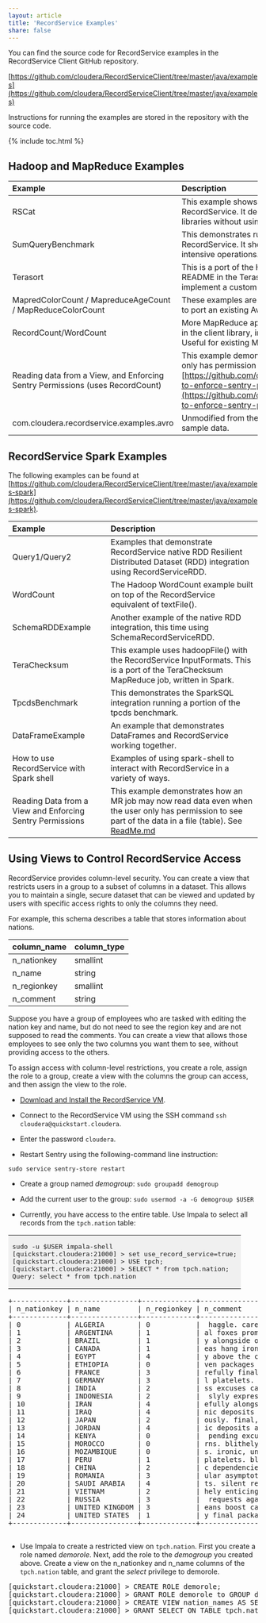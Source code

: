 ```yaml
---
layout: article
title: 'RecordService Examples'
share: false
---
```


You can find the source code for RecordService examples in the RecordService Client GitHub repository.

[https://github.com/cloudera/RecordServiceClient/tree/master/java/examples](https://github.com/cloudera/RecordServiceClient/tree/master/java/examples) 

Instructions for running the examples are stored in the repository with the source code.

{% include toc.html %}

## Hadoop and MapReduce Examples

| Example | Description |
|:--------|:--------|
| RSCat | This example shows how you can output tabular data for any dataset readable by RecordService. It demonstrates a standalone Java application built on the core libraries without using a computation framework such as MapReduce or Spark. |
| SumQueryBenchmark | This demonstrates running a sum over a column and pushing the scan to RecordService. It shows how you can use RecordService to accelerate scan-intensive operations.
| Terasort | This is a port of the Hadoop [Terasort](https://hadoop.apache.org/docs/current/api/org/apache/hadoop/examples/terasort/package-summary.html) benchmark test ported to RecordService. See README in the Terasort package for more details. This also demonstrates how to implement a custom InputFormat using the RecordService APIs. |
| MapredColorCount / MapreduceAgeCount / MapReduceColorCount | These examples are ported from Apache Avro. They demonstrate the steps required to port an existing Avro-based MapReduce job to use RecordService. |
| RecordCount/WordCount | More MapReduce applications that demonstrate some other InputFormats included in the client library, including TextInputFormat and RecordServiceInputformat. Useful for existing MapReduce jobs already using TextInputFormat. |
|Reading data from a View, and Enforcing Sentry Permissions  (uses RecordCount) | This example demonstrates how an MR job can now read data even when the user only has permission to see part of the data in a file (table). See [https://github.com/cloudera/RecordServiceClient/tree/master/java/examples#how-to-enforce-sentry-permissions-with-mapreduce](https://github.com/cloudera/RecordServiceClient/tree/master/java/examples#how-to-enforce-sentry-permissions-with-mapreduce) |
| com.cloudera.recordservice.examples.avro | Unmodified from the Apache Avro examples, these utilities help you generate sample data. |

## RecordService Spark Examples

The following examples can be found at [https://github.com/cloudera/RecordServiceClient/tree/master/java/examples-spark](https://github.com/cloudera/RecordServiceClient/tree/master/java/examples-spark).

| Example | Description |
|:--------|:--------|
| Query1/Query2 | Examples that demonstrate RecordService native RDD Resilient Distributed Dataset (RDD) integration using RecordServiceRDD. |
| WordCount | The Hadoop WordCount example built on top of the RecordService equivalent of textFile(). |
| SchemaRDDExample | Another example of the native RDD integration, this time using SchemaRecordServiceRDD. |
| TeraChecksum | This example uses hadoopFile() with the RecordService InputFormats. This is a port of the TeraChecksum MapReduce job, written in Spark.|
| TpcdsBenchmark | This demonstrates the SparkSQL integration running a portion of the tpcds benchmark. |
| DataFrameExample | An example that demonstrates DataFrames and RecordService working together. |
| How to use RecordService with Spark shell | Examples of using spark-shell to interact with RecordService in a variety of ways.|
| Reading Data from a View and Enforcing Sentry Permissions | This example demonstrates how an MR job may now read data even when the user only has permission to see part of the data in a file (table). See [ReadMe.md](https://github.com/cloudera/RecordServiceClient/blob/master/java/examples-spark/README.md#how-to-enforce-sentry-permissions-with-spark) |

## Using Views to Control RecordService Access

RecordService provides column-level security. You can create a view that restricts users in a group to a subset of columns in a dataset. This allows you to maintain a single, secure dataset that can be viewed and updated by users with specific access rights to only the columns they need.

For example, this schema describes a table that stores information about nations.

| column_name | column_type|
|---|---|
| n_nationkey | smallint |
| n_name | string |
| n_regionkey | smallint |
| n_comment | string |

Suppose you have a group of employees who are tasked with editing the nation key and name, but do not need to see the region key and are not supposed to read the comments. You can create a view that allows those employees to see only the two columns you want them to see, without providing access to the others.

To assign access with column-level restrictions, you create a role, assign the role to a group, create a view with the columns the group can access, and then assign the view to the role.

* [Download and Install the RecordService VM]({{site.baseurl}}/vm.html).

* Connect to the RecordService VM using the SSH command `ssh cloudera@quickstart.cloudera`.

* Enter the password `cloudera`.

* Restart Sentry using the following-command line instruction:
```
sudo service sentry-store restart
```
* Create a group named _demogroup_:
`sudo groupadd demogroup`

* Add the current user to the group:
`sudo usermod -a -G demogroup $USER`

* Currently, you have access to the entire table. Use Impala to select all records from the `tpch.nation` table:
<table><tr><td style="background-color: #F0F0F0;"><pre>
sudo -u $USER impala-shell
[quickstart.cloudera:21000] > set use_record_service=true;
[quickstart.cloudera:21000] > USE tpch;
[quickstart.cloudera:21000] > SELECT * from tpch.nation;
Query: select * from tpch.nation</pre></td></tr></table>

<pre>
+-------------+----------------+-------------+--------------------------------------------------------------------------------------------------------------------+
| n_nationkey | n_name         | n_regionkey | n_comment                                                                                                          |
+-------------+----------------+-------------+--------------------------------------------------------------------------------------------------------------------+
| 0           | ALGERIA        | 0           |  haggle. carefully final deposits detect slyly agai                                                                |
| 1           | ARGENTINA      | 1           | al foxes promise slyly according to the regular accounts. bold requests alon                                       |
| 2           | BRAZIL         | 1           | y alongside of the pending deposits. carefully special packages are about the ironic forges. slyly special         |
| 3           | CANADA         | 1           | eas hang ironic, silent packages. slyly regular packages are furiously over the tithes. fluffily bold              |
| 4           | EGYPT          | 4           | y above the carefully unusual theodolites. final dugouts are quickly across the furiously regular d                |
| 5           | ETHIOPIA       | 0           | ven packages wake quickly. regu                                                                                    |
| 6           | FRANCE         | 3           | refully final requests. regular, ironi                                                                             |
| 7           | GERMANY        | 3           | l platelets. regular accounts x-ray: unusual, regular acco                                                         |
| 8           | INDIA          | 2           | ss excuses cajole slyly across the packages. deposits print aroun                                                  |
| 9           | INDONESIA      | 2           |  slyly express asymptotes. regular deposits haggle slyly. carefully ironic hockey players sleep blithely. carefull |
| 10          | IRAN           | 4           | efully alongside of the slyly final dependencies.                                                                  |
| 11          | IRAQ           | 4           | nic deposits boost atop the quickly final requests? quickly regula                                                 |
| 12          | JAPAN          | 2           | ously. final, express gifts cajole a                                                                               |
| 13          | JORDAN         | 4           | ic deposits are blithely about the carefully regular pa                                                            |
| 14          | KENYA          | 0           |  pending excuses haggle furiously deposits. pending, express pinto beans wake fluffily past t                      |
| 15          | MOROCCO        | 0           | rns. blithely bold courts among the closely regular packages use furiously bold platelets?                         |
| 16          | MOZAMBIQUE     | 0           | s. ironic, unusual asymptotes wake blithely r                                                                      |
| 17          | PERU           | 1           | platelets. blithely pending dependencies use fluffily across the even pinto beans. carefully silent accoun         |
| 18          | CHINA          | 2           | c dependencies. furiously express notornis sleep slyly regular accounts. ideas sleep. depos                        |
| 19          | ROMANIA        | 3           | ular asymptotes are about the furious multipliers. express dependencies nag above the ironically ironic account    |
| 20          | SAUDI ARABIA   | 4           | ts. silent requests haggle. closely express packages sleep across the blithely                                     |
| 21          | VIETNAM        | 2           | hely enticingly express accounts. even, final                                                                      |
| 22          | RUSSIA         | 3           |  requests against the platelets use never according to the quickly regular pint                                    |
| 23          | UNITED KINGDOM | 3           | eans boost carefully special requests. accounts are. carefull                                                      |
| 24          | UNITED STATES  | 1           | y final packages. slow foxes cajole quickly. quickly silent platelets breach ironic accounts. unusual pinto be     |
+-------------+----------------+-------------+--------------------------------------------------------------------------------------------------------------------+

</pre>

* Use Impala to create a restricted view on `tpch.nation`. First you create a role named _demorole_. Next, add the role to the _demogroup_ you created above. Create a view on the n_nationkey and n_name columns of the `tpch.nation` table, and grant the _select_ privilege to demorole.

<pre>[quickstart.cloudera:21000] > CREATE ROLE demorole;
[quickstart.cloudera:21000] > GRANT ROLE demorole to GROUP demogroup;
[quickstart.cloudera:21000] > CREATE VIEW nation_names AS SELECT n_nationkey, n_name FROM tpch.nation;
[quickstart.cloudera:21000] > GRANT SELECT ON TABLE tpch.nation_names TO ROLE demorole;</pre>
